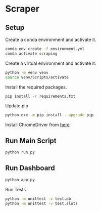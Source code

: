 # Scraper

## Setup

Create a conda environment and activate it.

```bash
conda env create -f environment.yml
conda activate scraping
```

Create a virtual environment and activate it.

```bash
python -m venv venv
source venv/Scripts/activate
```

Install the required packages.

```bash
pip install -r requirements.txt
```

Update pip

```bash
python.exe -m pip install --upgrade pip
```

Install ChromeDriver from [here](https://googlechromelabs.github.io/chrome-for-testing/)

## Run Main Script

```bash
python run.py
```

## Run Dashboard

```bash
python app.py
```

Run Tests

```bash
python -m unittest -v test.db
python -m unittest -v test.slots
```

